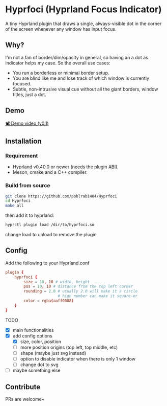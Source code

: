 # Hyprfoci (Hyprland Focus Indicator)
A tiny Hyprland plugin that draws a single, always-visible dot in the corner of the screen whenever any window has input focus.

## Why?
I'm not a fan of border/dim/opacity in general, so having an a dot as indicator helps my case.
So the overall use cases: 
- You run a borderless or minimal border setup.
- You are blind like me and lose track of which window is currently focused.
- Subtle, non-intrusive visual cue without all the giant borders, window titles, just a dot.

## Demo
[📽️ Demo video (v0.1)](https://github.com/user-attachments/assets/dc8d3c55-17ad-4cdb-b2d8-a7f83b900121)

## Installation
### Requirement
- Hyprland v0.40.0 or newer (needs the plugin ABI).
- Meson, cmake and a C++ compiler. 

### Build from source
```bash
git clone https://github.com/pohlrabi404/Hyprfoci
cd Hyprfoci
make all
```
then add it to hyprland:
```bash
hyprctl plugin load /dir/to/hyprfoci.so
```
change load to unload to remove the plugin

## Config
Add the following to your Hyprland.conf
```hyprland.conf
plugin {
    hyprfoci {
		size = 10, 10 # width, height 
		pos = 10, 10 # distance from the top left corner
		rounding = 2.0 # usually 2.0 will make it a circle
                       # high number can make it square-er
		color = rgba(aaff0088)
    }
}
```

TODO
- [x] main functionalities
- [x] add config options
    - [x] size, color, position
    - [ ] more position origins (top left, top middle, etc)
    - [ ] shape (maybe just svg instead)
    - [ ] option to disable indicator when there is only 1 window
    - [ ] change dot to svg
- [ ] maybe something else

## Contribute
PRs are welcome~
